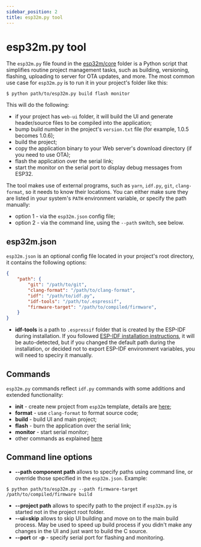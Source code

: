 ```yaml
---
sidebar_position: 2
title: esp32m.py tool
---
```


# esp32m.py tool


The `esp32m.py` file found in the [esp32m/core](//github.com/esp32m/core) folder is a Python script that simplifies routine project management tasks, such as building, versioning, flashing, uploading to server for OTA updates, and more. The most common use case for `esp32m.py` is to run it in your project's folder like this:

```shell
$ python path/to/esp32m.py build flash monitor
```

This will do the following:
* if your project has `web-ui` folder, it will build the UI and generate header/source files to be compiled into the application;
* bump build number in the project's `version.txt` file (for example, 1.0.5 becomes 1.0.6);
* build the project;
* copy the application binary to your Web server's download directory (if you need to use OTA);
* flash the application over the serial link;
* start the monitor on the serial port to display debug messages from ESP32.

The tool makes use of external programs, such as `yarn`, `idf.py`, `git`, `clang-format`, so it needs to know their locations. You can either make sure they are listed in your system's `PATH` environment variable, or specify the path manually:
* option 1 - via the `esp32m.json` config file;
* option 2 - via the command line, using the `--path` switch, see below.

## esp32m.json

`esp32m.json` is an optional config file located in your project's root directory, it contains the following options:

```json
{
    "path": {
        "git": "/path/to/git",
        "clang-format": "/path/to/clang-format",
        "idf": "/path/to/idf.py",
        "idf-tools": "/path/to/.espressif",
        "firmware-target": "/path/to/compiled/firmware",
    }
}
```

* **idf-tools** is a path to `.espressif` folder that is created by the ESP-IDF during installation. If you followed [ESP-IDF installation instructions](//docs.espressif.com/projects/esp-idf/en/latest/esp32/get-started/index.html#installation-step-by-step), it will be auto-detected, but if you changed the default path during the installation, or decided not to export ESP-IDF environment variables, you will need to speciry it manually.

## Commands

`esp32m.py` commands reflect `idf.py` commands with some additions and extended functionality:
* **init** - create new project from `esp32m` template, details are [here](/docs/tutorial/create-project);
* **format** - use `clang-format` to format source code;
* **build** - build UI and main project;
* **flash** - burn the application over the serial link;
* **monitor** - start serial monitor;
* other commands as explained [here](//docs.espressif.com/projects/esp-idf/en/latest/esp32/api-guides/build-system.html#using-the-build-system)

## Command line options

* **--path component path** allows to specify paths using command line, or override those specified in the `esp32m.json`. Example:
```shell
$ python path/to/esp32m.py --path firmware-target /path/to/compiled/firmware build
```
* **--project path** allows to specify path to the project if `esp32m.py` is started not in the project root folder.
* **--ui=skip** allows to skip UI building and move on to the main build process. May be used to speed up build process if you didn't make any changes in the UI and just want to build the C source.
* **--port** or **-p** - specify serial port for flashing and monitoring.